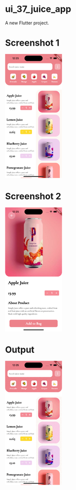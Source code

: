 # ui_37_juice_app

A new Flutter project.

# Screenshot 1
<img src ="https://github.com/Mirzaazmath/flutter_60_ui_challange/blob/main/ui_37_juice_app/assets/output/Screenshot1.png" height="400">



# Screenshot 2
<img src ="https://github.com/Mirzaazmath/flutter_60_ui_challange/blob/main/ui_37_juice_app/assets/output/Screenshot2.png" height="400">





# Output
<img src ="https://github.com/Mirzaazmath/flutter_60_ui_challange/blob/main/ui_37_juice_app/assets/output/result.gif" height="400">


